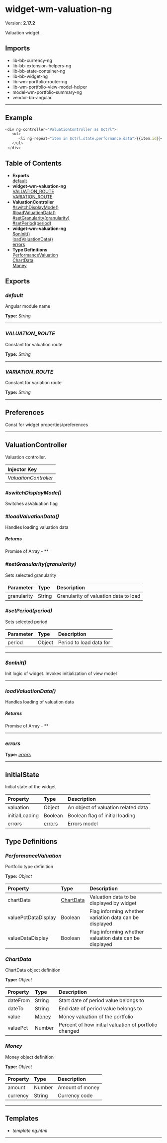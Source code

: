 # widget-wm-valuation-ng


Version: **2.17.2**

Valuation widget.

## Imports

* lib-bb-currency-ng
* lib-bb-extension-helpers-ng
* lib-bb-state-container-ng
* lib-bb-widget-ng
* lib-wm-portfolio-router-ng
* lib-wm-portfolio-view-model-helper
* model-wm-portfolio-summary-ng
* vendor-bb-angular

---

## Example

```javascript
<div ng-controller="ValuationController as $ctrl">
   <ul>
      <li ng-repeat="item in $ctrl.state.performance.data">{{item.id}}</li>
   </ul>
 </div>
```

## Table of Contents
- **Exports**<br/>    <a href="#default">default</a><br/>
- **widget-wm-valuation-ng**<br/>    <a href="#widget-wm-valuation-ngVALUATION_ROUTE">VALUATION_ROUTE</a><br/>    <a href="#widget-wm-valuation-ngVARIATION_ROUTE">VARIATION_ROUTE</a><br/>
- **ValuationController**<br/>    <a href="#ValuationController_switchDisplayMode">#switchDisplayMode()</a><br/>    <a href="#ValuationController_loadValuationData">#loadValuationData()</a><br/>    <a href="#ValuationController_setGranularity">#setGranularity(granularity)</a><br/>    <a href="#ValuationController_setPeriod">#setPeriod(period)</a><br/>
- **widget-wm-valuation-ng**<br/>    <a href="#widget-wm-valuation-ng$onInit">$onInit()</a><br/>    <a href="#widget-wm-valuation-ngloadValuationData">loadValuationData()</a><br/>    <a href="#widget-wm-valuation-ngerrors">errors</a><br/>
- **Type Definitions**<br/>    <a href="#PerformanceValuation">PerformanceValuation</a><br/>    <a href="#ChartData">ChartData</a><br/>    <a href="#Money">Money</a><br/>

## Exports

### <a name="default"></a>*default*

Angular module name

**Type:** *String*


---
### <a name="widget-wm-valuation-ngVALUATION_ROUTE"></a>*VALUATION_ROUTE*

Constant for valuation route

**Type:** *String*


---
### <a name="widget-wm-valuation-ngVARIATION_ROUTE"></a>*VARIATION_ROUTE*

Constant for variation route

**Type:** *String*


---

## Preferences

Const for widget properties/preferences

---

## ValuationController

Valuation controller.

| Injector Key |
| :-- |
| *ValuationController* |


### <a name="ValuationController_switchDisplayMode"></a>*#switchDisplayMode()*

Switches asValuation flag

### <a name="ValuationController_loadValuationData"></a>*#loadValuationData()*

Handles loading valuation data

##### Returns

Promise of Array - **

### <a name="ValuationController_setGranularity"></a>*#setGranularity(granularity)*

Sets selected granularity

| Parameter | Type | Description |
| :-- | :-- | :-- |
| granularity | String | Granularity of valuation data to load |

### <a name="ValuationController_setPeriod"></a>*#setPeriod(period)*

Sets selected period

| Parameter | Type | Description |
| :-- | :-- | :-- |
| period | Object | Period to load data for |

---

### <a name="widget-wm-valuation-ng$onInit"></a>*$onInit()*

Init logic of widget. Invokes initialization of view model

---

### <a name="widget-wm-valuation-ngloadValuationData"></a>*loadValuationData()*

Handles loading of valuation data

##### Returns

Promise of Array - **

---
### <a name="widget-wm-valuation-ngerrors"></a>*errors*


**Type:** *[errors](#errors)*


---

## initialState

Initial state of the widget

| Property | Type | Description |
| :-- | :-- | :-- |
| valuation | Object | An object of valuation related data |
| initialLoading | Boolean | Boolean flag of initial loading |
| errors | [errors](#errors) | Errors model |

## Type Definitions


### <a name="PerformanceValuation"></a>*PerformanceValuation*

Portfolio type definition

**Type:** *Object*


| Property | Type | Description |
| :-- | :-- | :-- |
| chartData | [ChartData](#ChartData) | Valuation data to be displayed by widget |
| valuePctDataDisplay | Boolean | Flag informing whether variation data can be displayed |
| valueDataDisplay | Boolean | Flag informing whether valuation data can be displayed |

### <a name="ChartData"></a>*ChartData*

ChartData object definition

**Type:** *Object*


| Property | Type | Description |
| :-- | :-- | :-- |
| dateFrom | String | Start date of period value belongs to |
| dateTo | String | End date of period value belongs to |
| value | [Money](#Money) | Money valuation of the portfolio |
| valuePct | Number | Percent of how initial valuation of portfolio changed |

### <a name="Money"></a>*Money*

Money object definition

**Type:** *Object*


| Property | Type | Description |
| :-- | :-- | :-- |
| amount | Number | Amount of money |
| currency | String | Currency code |

---

## Templates

* *template.ng.html*

---
